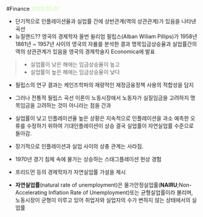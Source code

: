 #Finance 
<span style="color:#BFFD9F"> 2023.05.01</span>

- 단기적으로 인플레이션율과 실업률 간에 상반관계(역의 상관관계)가 있음을 나타낸 곡선 
- 뉴질랜드?? 영국의 경제학자 올번 윌리엄 필립스(Alban Wiliam Pillips)가 1958년 1861년 ~ 1957년 사이의 영국의 자룔를 분석한 결과 명목임금상승율과 실업률간의 역의 상관관계가 있음을 영국의 경제학술지 Economica에 발표
> - 실업률이 낮은 해에는 임금상승율이 높고
> - 실업률이 높은 해에는 임금상승율이 낮다

- 필립스의 연구 결과는 케인즈학파의 재량적인 재정금융정책 사용의 적합성을 담지
-  그러나 전통적 필립스 곡선 이론이 노동시장에서 노동자가 실질임금을 고려하지 명목임금을 고려하는 것이 아니라는 점을 간과
- 실업률이 낮고 인플레이션율 높은 상황은 지속적으로 인플레이션을 과소 예측한 오류를 수정하기 위하여 기대인플레이션이 상승 결국 실업률이 자연실업률 수준으로 돌아감. 
- 장기적으로 인플레이션과 실업 사이의 상충 관계는 사라짐.

 - 1970년 경기 침체 속에 물가는 상승하는 스태그플레이션 현상 경험
 - 프리드먼 등의 경제학자가 자연실업률 가설을 제시
- **자연실업률**(natural rate of unemployment)은 물가안정실업률(**NAIRU**;Non-Accelerating Inflation Rate of Unemployment)또는 균형실업률이라 불리며, 노동시장이 균형이 이루고 있어 취업자와 실업자의 수가 변하지 않는 상태에서의 실업률